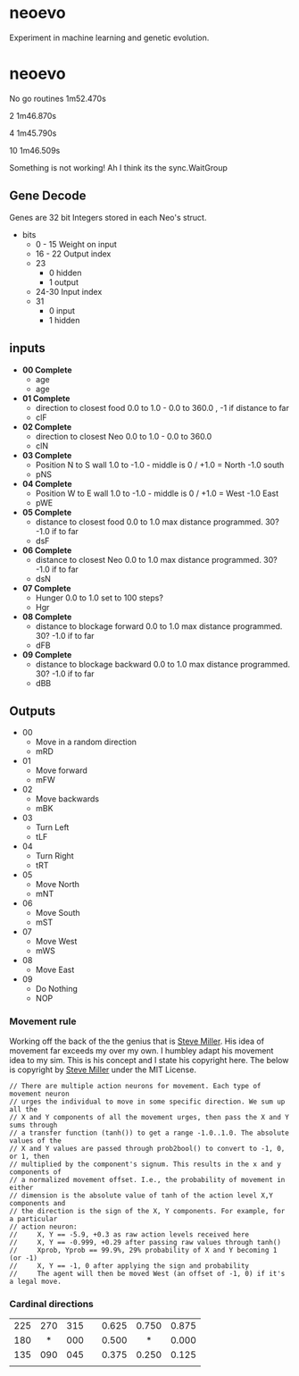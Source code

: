 # neoevo
Experiment in machine learning and genetic evolution.



# neoevo


No go routines 
1m52.470s

2
1m46.870s

4
1m45.790s

10
1m46.509s

Something is not working!
Ah I think its the sync.WaitGroup



## Gene Decode
Genes are 32 bit Integers stored in each Neo's struct. 
  - bits 
    - 0 - 15 Weight on input
    - 16 - 22 Output index
    - 23
      - 0 hidden
      - 1 output
    - 24-30 Input index
    - 31 
      - 0 input
      - 1 hidden




## inputs

- **00 Complete**
  - age 
  - age
- **01 Complete**
  - direction to closest food 0.0 to 1.0 - 0.0 to 360.0 , -1 if distance to far
  - clF
- **02 Complete**
  - direction to closest Neo 0.0 to 1.0 - 0.0 to 360.0
  - clN
- **03 Complete**
  - Position N to S wall 1.0 to -1.0 - middle is 0 / +1.0 = North -1.0 south
  - pNS
- **04 Complete**
  - Position W to E wall 1.0 to -1.0 - middle is 0 / +1.0 = West -1.0 East
  - pWE
- **05 Complete**
  - distance to closest food 0.0 to 1.0 max distance programmed. 30? -1.0 if to far
  - dsF
- **06 Complete**
  - distance to closest Neo 0.0 to 1.0 max distance programmed. 30? -1.0 if to far
  - dsN
- **07 Complete**
  - Hunger 0.0 to 1.0 set to 100 steps?
  - Hgr
- **08 Complete**
  - distance to blockage forward 0.0 to 1.0 max distance programmed. 30? -1.0 if to far
  - dFB
- **09 Complete**
  - distance to blockage backward 0.0 to 1.0 max distance programmed. 30? -1.0 if to far
  - dBB


## Outputs

- 00 
  - Move in a random direction
  - mRD
- 01
  - Move forward
  - mFW
- 02
  - Move backwards
  - mBK
- 03 
  - Turn Left
  - tLF
- 04 
  - Turn Right
  - tRT
- 05
  - Move North
  - mNT
- 06 
  - Move South
  - mST
- 07 
  - Move West
  - mWS
- 08 
  - Move East
- 09
  - Do Nothing
  - NOP






### Movement rule
Working off the back of the the genius that is [Steve Miller](https://github.com/davidrmiller). His idea of movement far exceeds my over my own. I humbley adapt his movement idea to my sim. This is his concept and I state his copyright here. The below is copyright by [Steve Miller](https://github.com/davidrmiller) under the MIT License. 

    // There are multiple action neurons for movement. Each type of movement neuron
    // urges the individual to move in some specific direction. We sum up all the
    // X and Y components of all the movement urges, then pass the X and Y sums through
    // a transfer function (tanh()) to get a range -1.0..1.0. The absolute values of the
    // X and Y values are passed through prob2bool() to convert to -1, 0, or 1, then
    // multiplied by the component's signum. This results in the x and y components of
    // a normalized movement offset. I.e., the probability of movement in either
    // dimension is the absolute value of tanh of the action level X,Y components and
    // the direction is the sign of the X, Y components. For example, for a particular
    // action neuron:
    //     X, Y == -5.9, +0.3 as raw action levels received here
    //     X, Y == -0.999, +0.29 after passing raw values through tanh()
    //     Xprob, Yprob == 99.9%, 29% probability of X and Y becoming 1 (or -1)
    //     X, Y == -1, 0 after applying the sign and probability
    //     The agent will then be moved West (an offset of -1, 0) if it's a legal move.

### Cardinal directions

|     |     |     |   |       |       |       |
|:----|:---:| ---:|:-:|:------|:-----:|------:|
| 225 | 270 | 315 |   | 0.625 | 0.750 | 0.875 |
| 180 |  *  | 000 |   | 0.500 |   *   | 0.000 |
| 135 | 090 | 045 |   | 0.375 | 0.250 | 0.125 |
|     |     |     |   |       |       |       |
